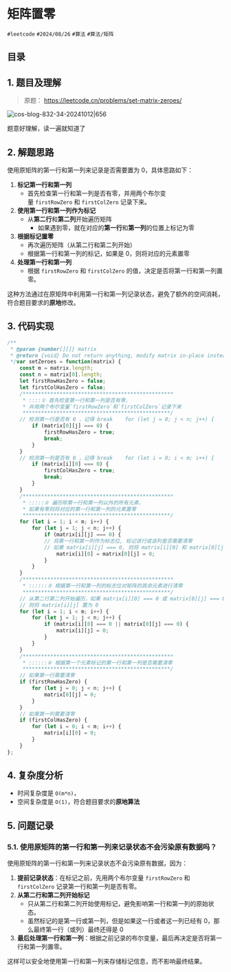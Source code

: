 
# 矩阵置零


`#leetcode`   `#2024/08/26`  `#算法`  `#算法/矩阵` 


## 目录
<!-- toc -->
 ## 1. 题目及理解 

> 原题： https://leetcode.cn/problems/set-matrix-zeroes/

![cos-blog-832-34-20241012|656](https://blog-1310531898.cos.ap-beijing.myqcloud.com/832-34-20241012/Pasted%20image%2020240826073718.png)

题意好理解，读一遍就知道了

## 2. 解题思路

使用原矩阵的第一行和第一列来记录是否需要置为 0，具体思路如下：
1. **标记第一行和第一列**
    - 首先检查第一行和第一列是否有零，并用两个布尔变量 `firstRowZero` 和 `firstColZero` 记录下来。
2. **使用第一行和第一列作为标记**
    - 从**第二行**和**第二列**开始遍历矩阵
        - 如果遇到零，就在对应的**第一行**和**第一列**的位置上标记为零
3. **根据标记置零**
    - 再次遍历矩阵（从第二行和第二列开始）
    - 根据第一行和第一列的标记，如果是 0，则将对应的元素置零
4. **处理第一行和第一列**
    - 根据 `firstRowZero` 和 `firstColZero` 的值，决定是否将第一行和第一列置零。

这种方法通过在原矩阵中利用第一行和第一列记录状态，避免了额外的空间消耗，符合题目要求的**原地**修改。

## 3. 代码实现

```javascript
/**  
 * @param {number[][]} matrix  
 * @return {void} Do not return anything, modify matrix in-place instead.  
 */var setZeroes = function(matrix) {  
    const m = matrix.length;  
    const n = matrix[0].length;  
    let firstRowHasZero = false;  
    let firstColHasZero = false;  
    /*************************************************  
     * ::::① 首先检查第一行和第一列是否有零，
     * 并用两个布尔变量`firstRowZero`和`firstColZero`记录下来  
     ************************************************/  
    // 检测第一行是否有 0 ，记得 break    for (let j = 0; j < n; j++) {  
        if (matrix[0][j] === 0) {  
            firstRowHasZero = true;  
            break;  
        }  
    }  
    // 检测第一列是否有 0 ，记得 break    for (let i = 0; i < m; i++) {  
        if (matrix[i][0] === 0) {  
            firstColHasZero = true;  
            break;  
        }  
    }  
    /*************************************************  
     * :::::② 遍历除第一行和第一列以外的所有元素，
     * 如果有零则将对应的第一行和第一列的元素置零  
     ************************************************/  
    for (let i = 1; i < m; i++) {  
        for (let j = 1; j < n; j++) {  
            if (matrix[i][j] === 0) {  
            // 将第一行和第一列作为标志位, 标记该行或该列是否需要清零  
            // 如果 matrix[i][j] === 0, 则将 matrix[i][0] 和 matrix[0][j] 置为 0               // 即将该行和该列的第一个元素置为 0，标记该行和该列需要清零  
                matrix[i][0] = matrix[0][j] = 0;  
            }  
        }  
    }  
    /*************************************************  
     * ::::::③ 根据第一行和第一列的标志位对矩阵的其余元素进行清零  
     ************************************************/  
    // 从第二行第二列开始遍历，如果 matrix[i][0] === 0 或 matrix[0][j] === 0，  
    // 则将 matrix[i][j] 置为 0    
    for (let i = 1; i < m; i++) {  
        for (let j = 1; j < n; j++) {  
            if (matrix[i][0] === 0 || matrix[0][j] === 0) {  
                matrix[i][j] = 0;  
            }  
        }  
    }  
    /*************************************************  
     * ::::::④ 根据第一个元素标记的第一行和第一列是否需要清零  
     ************************************************/  
    // 如果第一行需要清零  
    if (firstRowHasZero) {  
        for (let j = 0; j < n; j++) {  
            matrix[0][j] = 0;  
        }  
    }  
    // 如果第一列需要清零  
    if (firstColHasZero) {  
        for (let i = 0; i < m; i++) {  
            matrix[i][0] = 0;  
        }  
    }  
};
```

## 4. 复杂度分析

- 时间复杂度是 `O(m*n)`，
- 空间复杂度是 `O(1)`，符合题目要求的**原地算法**

## 5. 问题记录

### 5.1. 使用原矩阵的第一行和第一列来记录状态不会污染原有数据吗？

使用原矩阵的第一行和第一列来记录状态不会污染原有数据，因为：
1. **提前记录状态**：在标记之前，先用两个布尔变量 `firstRowZero` 和 `firstColZero` 记录第一行和第一列是否有零。
2. **从第二行和第二列开始标记**
	- 只从第二行和第二列开始使用标记，避免影响第一行和第一列的原始状态。
	- 虽然标记的是第一行或第一列，但是如果这一行或者这一列已经有 0，那么最终第一行（或列）最终还得是 0
3. **最后处理第一行和第一列**：根据之前记录的布尔变量，最后再决定是否将第一行和第一列置零。

这样可以安全地使用第一行和第一列来存储标记信息，而不影响最终结果。

